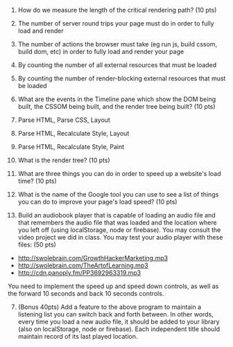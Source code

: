 1. How do we measure the length of the critical rendering path? (10 pts)  
  1. The number of server round trips your page must do in order to fully load and render  
  2. The number of actions the browser must take (eg run js, build cssom, build dom, etc) in order to fully load and render your page  
  3. By counting the number of all external resources that must be loaded  
  4. By counting the number of render-blocking external resources that must be loaded  

2. What are the events in the Timeline pane which show the DOM being built, the CSSOM being built, and the render tree being built? (10 pts)  
  1. Parse HTML, Parse CSS, Layout  
  2. Parse HTML, Recalculate Style, Layout  
  3. Parse HTML, Recalculate Style, Paint  

3. What is the render tree? (10 pts)

4. What are three things you can do in order to speed up a website's load time? (10 pts)  

5. What is the name of the Google tool you can use to see a list of things you can do to improve your page's load speed? (10 pts)  

6. Build an audiobook player that is capable of loading an audio file and that remembers the audio file that was loaded and the location where you left off (using localStorage, node or firebase). You may consult the video project we did in class. You may test your audio player with these files: (50 pts)  
  * http://swolebrain.com/GrowthHackerMarketing.mp3  
  * http://swolebrain.com/TheArtofLearning.mp3  
  * http://cdn.panoply.fm/PP3692963319.mp3  

You need to implement the speed up and speed down controls, as well as the forward 10 seconds and back 10 seconds controls.

7. (Bonus 40pts) Add a feature to the above program to maintain a listening list you can switch back and forth between. In other words, every time you load a new audio file, it should be added to your library (also on localStorage, node or firebase). Each independent title should maintain record of its last played location. 
